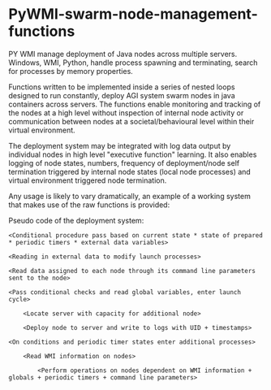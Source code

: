# PyWMI-swarm-node-management-functions
PY WMI manage deployment of Java nodes across multiple servers. Windows, WMI, Python, handle process spawning and terminating, search for processes by memory properties. 

Functions written to be implemented inside a series of nested loops designed to run constantly, deploy AGI system swarm nodes in java containers across servers. The functions enable 
monitoring and tracking of the nodes at a high level without inspection of internal node activity or communication between nodes at a societal/behavioural level within their virtual environment.

The deployment system may be integrated with log data output by individual nodes in high level "executive function" learning. It also enables logging of node states, numbers, frequency of deployment/node self 
termination triggered by internal node states (local node processes) and virtual environment triggered node termination. 

Any usage is likely to vary dramatically, an example of a working system that makes use of the raw functions is provided:

Pseudo code of the deployment system:

<pyWMI functions>

<Setting periodic timers>

<Read in prepared nodes>

<Read current state of nodes across defined servers>

<Reading in external data to modify launch processes including log data outputted by nodes>

    <Conditional procedure pass based on current state * state of prepared * periodic timers * external data variables>
  
    <Reading in external data to modify launch processes>
  
    <Read data assigned to each node through its command line parameters sent to the node>
  
    <Pass conditional checks and read global variables, enter launch cycle>
  
        <Locate server with capacity for additional node>
    
        <Deploy node to server and write to logs with UID + timestamps>
    
    <On conditions and periodic timer states enter additional processes>
    
        <Read WMI information on nodes>
        
            <Perform operations on nodes dependent on WMI information + globals + periodic timers + command line parameters>
            
<Periodic timer sleeps and continue loop>

<Write log information on nodes for data analysis and learning>




